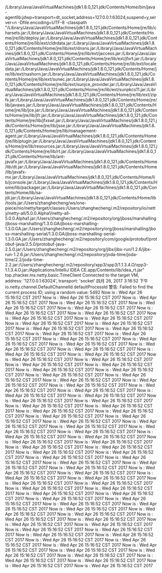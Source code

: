 /Library/Java/JavaVirtualMachines/jdk1.8.0_121.jdk/Contents/Home/bin/java -agentlib:jdwp=transport=dt_socket,address=127.0.0.1:63024,suspend=y,server=n -Dfile.encoding=UTF-8 -classpath "/Library/Java/JavaVirtualMachines/jdk1.8.0_121.jdk/Contents/Home/jre/lib/charsets.jar:/Library/Java/JavaVirtualMachines/jdk1.8.0_121.jdk/Contents/Home/jre/lib/deploy.jar:/Library/Java/JavaVirtualMachines/jdk1.8.0_121.jdk/Contents/Home/jre/lib/ext/cldrdata.jar:/Library/Java/JavaVirtualMachines/jdk1.8.0_121.jdk/Contents/Home/jre/lib/ext/dnsns.jar:/Library/Java/JavaVirtualMachines/jdk1.8.0_121.jdk/Contents/Home/jre/lib/ext/jaccess.jar:/Library/Java/JavaVirtualMachines/jdk1.8.0_121.jdk/Contents/Home/jre/lib/ext/jfxrt.jar:/Library/Java/JavaVirtualMachines/jdk1.8.0_121.jdk/Contents/Home/jre/lib/ext/localedata.jar:/Library/Java/JavaVirtualMachines/jdk1.8.0_121.jdk/Contents/Home/jre/lib/ext/nashorn.jar:/Library/Java/JavaVirtualMachines/jdk1.8.0_121.jdk/Contents/Home/jre/lib/ext/sunec.jar:/Library/Java/JavaVirtualMachines/jdk1.8.0_121.jdk/Contents/Home/jre/lib/ext/sunjce_provider.jar:/Library/Java/JavaVirtualMachines/jdk1.8.0_121.jdk/Contents/Home/jre/lib/ext/sunpkcs11.jar:/Library/Java/JavaVirtualMachines/jdk1.8.0_121.jdk/Contents/Home/jre/lib/ext/zipfs.jar:/Library/Java/JavaVirtualMachines/jdk1.8.0_121.jdk/Contents/Home/jre/lib/javaws.jar:/Library/Java/JavaVirtualMachines/jdk1.8.0_121.jdk/Contents/Home/jre/lib/jce.jar:/Library/Java/JavaVirtualMachines/jdk1.8.0_121.jdk/Contents/Home/jre/lib/jfr.jar:/Library/Java/JavaVirtualMachines/jdk1.8.0_121.jdk/Contents/Home/jre/lib/jfxswt.jar:/Library/Java/JavaVirtualMachines/jdk1.8.0_121.jdk/Contents/Home/jre/lib/jsse.jar:/Library/Java/JavaVirtualMachines/jdk1.8.0_121.jdk/Contents/Home/jre/lib/management-agent.jar:/Library/Java/JavaVirtualMachines/jdk1.8.0_121.jdk/Contents/Home/jre/lib/plugin.jar:/Library/Java/JavaVirtualMachines/jdk1.8.0_121.jdk/Contents/Home/jre/lib/resources.jar:/Library/Java/JavaVirtualMachines/jdk1.8.0_121.jdk/Contents/Home/jre/lib/rt.jar:/Library/Java/JavaVirtualMachines/jdk1.8.0_121.jdk/Contents/Home/lib/ant-javafx.jar:/Library/Java/JavaVirtualMachines/jdk1.8.0_121.jdk/Contents/Home/lib/dt.jar:/Library/Java/JavaVirtualMachines/jdk1.8.0_121.jdk/Contents/Home/lib/javafx-mx.jar:/Library/Java/JavaVirtualMachines/jdk1.8.0_121.jdk/Contents/Home/lib/jconsole.jar:/Library/Java/JavaVirtualMachines/jdk1.8.0_121.jdk/Contents/Home/lib/packager.jar:/Library/Java/JavaVirtualMachines/jdk1.8.0_121.jdk/Contents/Home/lib/sa-jdi.jar:/Library/Java/JavaVirtualMachines/jdk1.8.0_121.jdk/Contents/Home/lib/tools.jar:/Users/zhanghecheng/ws/one-piece/nio/netty/target/classes:/Users/zhanghecheng/.m2/repository/io/netty/netty-all/5.0.0.Alpha1/netty-all-5.0.0.Alpha1.jar:/Users/zhanghecheng/.m2/repository/org/jboss/marshalling/jboss-marshalling/1.3.0.GA/jboss-marshalling-1.3.0.GA.jar:/Users/zhanghecheng/.m2/repository/org/jboss/marshalling/jboss-marshalling-serial/1.3.0.GA/jboss-marshalling-serial-1.3.0.GA.jar:/Users/zhanghecheng/.m2/repository/com/google/protobuf/protobuf-java/2.5.0/protobuf-java-2.5.0.jar:/Users/zhanghecheng/.m2/repository/org/jibx/jibx-run/1.2.6/jibx-run-1.2.6.jar:/Users/zhanghecheng/.m2/repository/joda-time/joda-time/2.2/joda-time-2.2.jar:/Users/zhanghecheng/.m2/repository/xpp3/xpp3/1.1.3.4.O/xpp3-1.1.3.4.O.jar:/Applications/IntelliJ IDEA CE.app/Contents/lib/idea_rt.jar" top.zhacker.ms.netty.basic.TimeClient
Connected to the target VM, address: '127.0.0.1:63024', transport: 'socket'
四月 26, 2017 3:16:52 下午 io.netty.channel.DefaultChannelId defaultProcessId
警告: Failed to find the current process ID; using a random value: 5492
Now is : Wed Apr 26 15:16:52 CST 2017
Now is : Wed Apr 26 15:16:52 CST 2017
Now is : Wed Apr 26 15:16:52 CST 2017
Now is : Wed Apr 26 15:16:52 CST 2017
Now is : Wed Apr 26 15:16:52 CST 2017
Now is : Wed Apr 26 15:16:52 CST 2017
Now is : Wed Apr 26 15:16:52 CST 2017
Now is : Wed Apr 26 15:16:52 CST 2017
Now is : Wed Apr 26 15:16:52 CST 2017
Now is : Wed Apr 26 15:16:52 CST 2017
Now is : Wed Apr 26 15:16:52 CST 2017
Now is : Wed Apr 26 15:16:52 CST 2017
Now is : Wed Apr 26 15:16:52 CST 2017
Now is : Wed Apr 26 15:16:52 CST 2017
Now is : Wed Apr 26 15:16:52 CST 2017
Now is : Wed Apr 26 15:16:52 CST 2017
Now is : Wed Apr 26 15:16:52 CST 2017
Now is : Wed Apr 26 15:16:52 CST 2017
Now is : Wed Apr 26 15:16:52 CST 2017
Now is : Wed Apr 26 15:16:52 CST 2017
Now is : Wed Apr 26 15:16:52 CST 2017
Now is : Wed Apr 26 15:16:52 CST 2017
Now is : Wed Apr 26 15:16:52 CST 2017
Now is : Wed Apr 26 15:16:52 CST 2017
Now is : Wed Apr 26 15:16:52 CST 2017
Now is : Wed Apr 26 15:16:52 CST 2017
Now is : Wed Apr 26 15:16:52 CST 2017
Now is : Wed Apr 26 15:16:52 CST 2017
Now is : Wed Apr 26 15:16:52 CST 2017
Now is : Wed Apr 26 15:16:52 CST 2017
Now is : Wed Apr 26 15:16:52 CST 2017
Now is : Wed Apr 26 15:16:52 CST 2017
Now is : Wed Apr 26 15:16:52 CST 2017
Now is : Wed Apr 26 15:16:52 CST 2017
Now is : Wed Apr 26 15:16:52 CST 2017
Now is : Wed Apr 26 15:16:52 CST 2017
Now is : Wed Apr 26 15:16:52 CST 2017
Now is : Wed Apr 26 15:16:52 CST 2017
Now is : Wed Apr 26 15:16:52 CST 2017
Now is : Wed Apr 26 15:16:52 CST 2017
Now is : Wed Apr 26 15:16:52 CST 2017
Now is : Wed Apr 26 15:16:52 CST 2017
Now is : Wed Apr 26 15:16:52 CST 2017
Now is : Wed Apr 26 15:16:52 CST 2017
Now is : Wed Apr 26 15:16:52 CST 2017
Now is : Wed Apr 26 15:16:52 CST 2017
Now is : Wed Apr 26 15:16:52 CST 2017
Now is : Wed Apr 26 15:16:52 CST 2017
Now is : Wed Apr 26 15:16:52 CST 2017
Now is : Wed Apr 26 15:16:52 CST 2017
Now is : Wed Apr 26 15:16:52 CST 2017
Now is : Wed Apr 26 15:16:52 CST 2017
Now is : Wed Apr 26 15:16:52 CST 2017
Now is : Wed Apr 26 15:16:52 CST 2017
Now is : Wed Apr 26 15:16:52 CST 2017
Now is : Wed Apr 26 15:16:52 CST 2017
Now is : Wed Apr 26 15:16:52 CST 2017
Now is : Wed Apr 26 15:16:52 CST 2017
Now is : Wed Apr 26 15:16:52 CST 2017
Now is : Wed Apr 26 15:16:52 CST 2017
Now is : Wed Apr 26 15:16:52 CST 2017
Now is : Wed Apr 26 15:16:52 CST 2017
Now is : Wed Apr 26 15:16:52 CST 2017
Now is : Wed Apr 26 15:16:52 CST 2017
Now is : Wed Apr 26 15:16:52 CST 2017
Now is : Wed Apr 26 15:16:52 CST 2017
Now is : Wed Apr 26 15:16:52 CST 2017
Now is : Wed Apr 26 15:16:52 CST 2017
Now is : Wed Apr 26 15:16:52 CST 2017
Now is : Wed Apr 26 15:16:52 CST 2017
Now is : Wed Apr 26 15:16:52 CST 2017
Now is : Wed Apr 26 15:16:52 CST 2017
Now is : Wed Apr 26 15:16:52 CST 2017
Now is : Wed Apr 26 15:16:52 CST 2017
Now is : Wed Apr 26 15:16:52 CST 2017
Now is : Wed Apr 26 15:16:52 CST 2017
Now is : Wed Apr 26 15:16:52 CST 2017
Now is : Wed Apr 26 15:16:52 CST 2017
Now is : Wed Apr 26 15:16:52 CST 2017
Now is : Wed Apr 26 15:16:52 CST 2017
Now is : Wed Apr 26 15:16:52 CST 2017
Now is : Wed Apr 26 15:16:52 CST 2017
Now is : Wed Apr 26 15:16:52 CST 2017
Now is : Wed Apr 26 15:16:52 CST 2017
Now is : Wed Apr 26 15:16:52 CST 2017
Now is : Wed Apr 26 15:16:52 CST 2017
Now is : Wed Apr 26 15:16:52 CST 2017
Now is : Wed Apr 26 15:16:52 CST 2017
Now is : Wed Apr 26 15:16:52 CST 2017
Now is : Wed Apr 26 15:16:52 CST 2017
Now is : Wed Apr 26 15:16:52 CST 2017
Now is : Wed Apr 26 15:16:52 CST 2017
Now is : Wed Apr 26 15:16:52 CST 2017
Now is : Wed Apr 26 15:16:52 CST 2017
Now is : Wed Apr 26 15:16:52 CST 2017
Now is : Wed Apr 26 15:16:52 CST 2017
Now is : Wed Apr 26 15:16:52 CST 2017
Now is : Wed Apr 26 15:16:52 CST 2017
Now is : Wed Apr 26 15:16:52 CST 2017
Now is : Wed Apr 26 15:16:52 CST 2017
